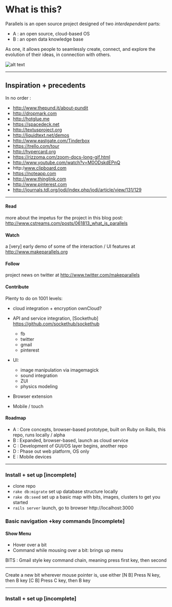 What is this?
============


Parallels is an open source project designed of two *interdependent* parts: 
* A : an open source, cloud-based OS 
* B : an open data knowledge base

As one, it allows people to seamlessly create, connect, and explore the evolution of their ideas, in connection with others.

![alt text](http://www.cstreams.com/assets/posts/061813_what_is_parallels/what_is_parallels_thumb.png "Title")


****************************************************************

Inspiration + precedents
-----------------

In no order :

* http://www.thepund.it/about-pundit
* http://dropmark.com
* http://hotglue.me
* https://spacedeck.net
* http://textusproject.org
* http://liquidtext.net/demos
* http://www.eastgate.com/Tinderbox
* https://trello.com/tour
* http://hypercard.org
* https://rizzoma.com/zoom-docs-long-gif.html
* http://www.youtube.com/watch?v=M0ODskdEPnQ
* http:/www.clipboard.com
* https://noteapp.com
* http://www.thinglink.com
* http://www.pinterest.com
* http://journals.tdl.org/jodi/index.php/jodi/article/view/131/129

****************************************************************


#### Read
more about the impetus for the project in this blog post:
http://www.cstreams.com/posts/061813_what_is_parallels


#### Watch 
a [very] early demo of some of the interaction / UI features at http://www.makeparallels.org


#### Follow 
project news on twitter at http://www.twitter.com/makeparallels




#### Contribute 

Plenty to do on 1001 levels:

* cloud integration + encryption ownCloud?

* API and service integration, [Sockethub] https://github.com/sockethub/sockethub
  * fb
  * twitter
  * gmail
  * pinterest



* UI:
  * image manipulation via imagemagick
  * sound integration
  * ZUI
  * physics modeling


* Browser extension

* Mobile / touch


#### Roadmap

* A     : Core concepts, browser-based prototype, built on Ruby on Rails, this repo, runs locally / alpha
* B     : Expanded, browser-based, launch as cloud service
* C     : Development of GUI/OS layer begins, another repo
* D     : Phase out web platform, OS only
* E     : Mobile devices






****************************************************************


### Install + set up  [incomplete]


* clone repo
* `rake db:migrate` set up database structure locally
* `rake db:seed` set up a basic map with bits, images, clusters to get you started
* `rails server` launch, go to browser http://localhost:3000



### Basic navigation +key commands  [incomplete]

#### Show Menu 
* Hover over a bit
* Command while mousing over a bit: brings up menu


BITS : Gmail style key command chain, meaning press first key, then second 

----
Create a new bit wherever mouse pointer is, use either
[N B]   Press N key, then B key
[C B]   Press C key, then B key

-----





### Install + set up  [incomplete]





